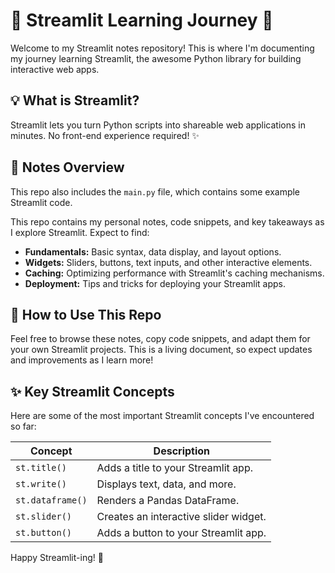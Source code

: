 # 🚀 Streamlit Learning Journey 🚀

Welcome to my Streamlit notes repository! This is where I'm documenting my journey learning Streamlit, the awesome Python library for building interactive web apps.

## 💡 What is Streamlit?

Streamlit lets you turn Python scripts into shareable web applications in minutes. No front-end experience required! ✨

## 📝 Notes Overview

This repo also includes the `main.py` file, which contains some example Streamlit code.


This repo contains my personal notes, code snippets, and key takeaways as I explore Streamlit. Expect to find:

*   **Fundamentals:** Basic syntax, data display, and layout options.
*   **Widgets:** Sliders, buttons, text inputs, and other interactive elements.
*   **Caching:** Optimizing performance with Streamlit's caching mechanisms.
*   **Deployment:** Tips and tricks for deploying your Streamlit apps.

## 🧭 How to Use This Repo

Feel free to browse these notes, copy code snippets, and adapt them for your own Streamlit projects. This is a living document, so expect updates and improvements as I learn more!

## ✨ Key Streamlit Concepts

Here are some of the most important Streamlit concepts I've encountered so far:

| Concept       | Description                                     |
|---------------|-------------------------------------------------|
| `st.title()`  | Adds a title to your Streamlit app.            |
| `st.write()`  | Displays text, data, and more.                 |
| `st.dataframe()`| Renders a Pandas DataFrame.                     |
| `st.slider()` | Creates an interactive slider widget.           |
| `st.button()` | Adds a button to your Streamlit app.           |

Happy Streamlit-ing! 🎈
